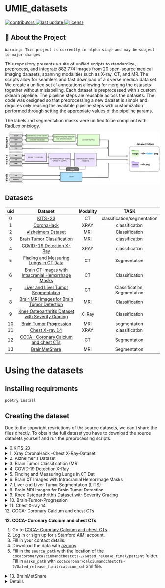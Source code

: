 # UMIE_datasets

<!-- Badges -->
<p>
  <a href="https://github.com/TheLion-ai/UMIE_datasets/graphs/contributors">
    <img src="https://img.shields.io/github/contributors/TheLion-ai/UMIE_datasets" alt="contributors" />
  </a>
  <a href="">
    <img src="https://img.shields.io/github/last-commit/TheLion-ai/UMIE_datasets" alt="last update" />
  </a>
  <a href="https://creativecommons.org/licenses/by-nc-sa/4.0/">
    <img src="https://img.shields.io/badge/License-CC%20BY--NC--SA%204.0-lightgrey.svg" alt="license" />
  </a>

</p>

<!-- Table of Contents -->


<!-- About the Project -->
## 🤩 About the Project
```
Warning: This project is currently in alpha stage and may be subject to major changes
```

This repository presents a suite of unified scripts to standardize, preprocess, and integrate 882,774 images from 20 open-source medical imaging datasets, spanning modalities such as X-ray, CT, and MR. The scripts allow for seamless and fast download of a diverse medical data set. We create a unified set of annotations allowing for merging the datasets together without mislabelling. Each dataset is preprocessed with a custom sklearn pipeline. The pipeline steps are reusable across the datasets. The code was designed so that preorocessing a new dataset is simple and requires only reusing the available pipeline steps with customization performed through setting the appropriate values of the pipeline params.

The labels and segmentation masks were unified to be compliant with RadLex ontology.


![Preprocessing_modules](dataset_modules.png)



## Datasets
| uid | Dataset | Modality | TASK |
| :------:| :------:| :--------:|:-------:|
| 0 | [KITS-23](https://kits-challenge.org/kits23/)   | CT | classification/segmentation|
| 1 | [CoronaHack](https://www.kaggle.com/datasets/praveengovi/coronahack-chest-xraydataset) | XRAY | classification|
| 2 | [Alzheimers Dataset](https://www.kaggle.com/datasets/tourist55/alzheimers-dataset-4-class-of-images)	| MRI | Classification |
| 3 | [Brain Tumor Classification](https://www.kaggle.com/datasets/sartajbhuvaji/brain-tumor-classification-mri) | MRI | classification|
| 4 | [COVID-19 Detection X-Ray](https://www.kaggle.com/datasets/darshan1504/covid19-detection-xray-dataset) | XRAY | classification |
| 5 | [Finding and Measuring Lungs in CT Data](https://www.kaggle.com/datasets/kmader/finding-lungs-in-ct-data)	| CT | Segmentation |
| 6 | [Brain CT Images with Intracranial Hemorrhage Masks](https://www.kaggle.com/datasets/vbookshelf/computed-tomography-ct-images)	| CT | Classification |
| 7 | [Liver and Liver Tumor Segmentation](https://www.kaggle.com/datasets/andrewmvd/lits-png)| CT | Classification, Segmentation |
| 8 | [Brain MRI Images for Brain Tumor Detection](https://www.kaggle.com/datasets/jjprotube/brain-mri-images-for-brain-tumor-detection) | MRI | Classification |
| 9 | [Knee Osteoarthritis Dataset with Severity Grading](https://www.kaggle.com/datasets/shashwatwork/knee-osteoarthritis-dataset-with-severity)	|	X-Ray | Classification |
| 10 | [Brain Tumor Progression](https://www.cancerimagingarchive.net/collection/brain-tumor-progression/) | MRI | segmentation|
| 11 | [Chest X-ray 14](https://nihcc.app.box.com/v/ChestXray-NIHCC/folder/36938765345) | XRAY | classification|
| 12 | [COCA- Coronary Calcium and chest CTs](https://stanfordaimi.azurewebsites.net/datasets/e8ca74dc-8dd4-4340-815a-60b41f6cb2aa) | CT | Segmentation |
| 13 | [BrainMetShare](https://aimi.stanford.edu/brainmetshare) | MRI | Segmentation |


# **Using the datasets**
## Installing requirements
```bash
poetry install
```
## Creating the dataset
Due to the copyright restrictions of the source datasets, we can't share the files directly. To obtain the full dataset you have to download the source datasets yourself and run the preprocessing scripts.
<details>
  <summary>0.KITS-23</summary>

  ### KITS-23

  1. Clone the [KITS-23 repository](https://github.com/neheller/kits23).
  2. Enter the KITS-23 directory and install the packages with pip.
        ```bash
        cd kits23
        pip3 install -e .
        ```
  3. Run the following command to download the data to the `dataset/` folder.
        ```
        kits23_download_data
        ```
  4. Fill in the `source_path` and `target_path` `KITS-23Pipeline()` in `config/runner_config.py`.
        e.g.
        ```python
         KITS23Pipeline(
              path_args={
                  "source_path": "kits23/dataset",  # Path to the dataset directory in KITS23 repo
                  "target_path": TARGET_PATH,
                  "labels_path": "kits23/dataset/kits23.json",  # Path to kits23.json
              },
              dataset_args=dataset_config.KITS23
          ),
        ```

</details>
<details>
  <summary>1. Xray CoronaHack -Chest X-Ray-Dataset</summary>

**1. Xray CoronaHack -Chest X-Ray-Dataset**
  1. Go to [CoronaHack](https://www.kaggle.com/datasets/praveengovi/coronahack-chest-xraydataset) page on Kaggle.
  2. Login to your Kaggle account.
  3. Download the data.
  4. Extract `archive.zip`.
  5. Fill in the `source_path` to the location of the `archive` folder in `CoronaHackPipeline()` in `config/runner_config.py`.

</details>
<details>
  <summary>2. Alzheimer's Dataset</summary>

**2. Alzheimer's Dataset ( 4 class of Images)**
1. Go to [Alzheimer's Dataset](https://www.kaggle.com/datasets/tourist55/alzheimers-dataset-4-class-of-images) page on Kaggle.
2. Login to your Kaggle account.
3. Download the data.
4. Extract `archive.zip`.
5. Fill in the `source_path` to the location of the `archive` folder in `AlzheimersPipeline()` in `config/runner_config.py`.

</details>


<details>
  <summary>3. Brain Tumor Classification (MRI</summary>

**3. Brain Tumor Classification (MRI)**
1. Go to [Brain Tumor Classification](https://www.kaggle.com/datasets/nikhilpandey360/chest-xray-masks-and-labels) page on Kaggle.
  2. Login to your Kaggle account.
  3. Download the data.
  4. Extract `archive.zip`.
  5. Fill in the `source_path` to the location of the `archive` folder in `BrainTumorClassificationPipeline()` in `config/runner_config.py`.

</details>

<details>
  <summary>4. COVID-19 Detection X-Ray</summary>

**4. COVID-19 Detection X-Ray**
  1. Go to [COVID-19 Detection X-Ray](https://www.kaggle.com/datasets/darshan1504/covid19-detection-xray-dataset) page on Kaggle.
  2. Login to your Kaggle account.
  3. Download the data.
  4. Extract `archive.zip`.
  5. Fill in the `source_path` to the location of the `archive` folder in `COVID19DetectionPipeline()` in `config/runner_config.py`.

</details>

<details>
  <summary>5. Finding and Measuring Lungs in CT Dat</summary>

**5. Finding and Measuring Lungs in CT Data**
  1.  Go to [Finding and Measuring Lungs in CT Data](https://www.kaggle.com/datasets/kmader/finding-lungs-in-ct-data) page on Kaggle.
  2. Login to your Kaggle account.
  3. Download the data.
  4. Extract `archive.zip`.
  5. Fill in the `source_path` to the location of the `archive/2d_images` folder in `FindingAndMeasuringLungsPipeline()` in `config/runner_config.py`. Fill in `masks_path` with the location of the `archive/2d_masks` folder.

</details>

<details>
  <summary>6. Brain CT Images with Intracranial Hemorrhage Masks</summary>

**6. Brain CT Images with Intracranial Hemorrhage Masks**
  1. Go to [Brain With Intracranial Hemorrhage](https://www.kaggle.com/datasets/vbookshelf/computed-tomography-ct-images) page on Kaggle.
  2. Login to your Kaggle account.
  3. Download the data.
  4. Extract `archive.zip`.
  5. Fill in the `source_path` to the location of the `archive` folder in `BrainWithIntracranialHemorrhagePipeline()` in `config/runner_config.py`. Fill in `masks_path` with the same path as the `source_path`.

</details>

<details>
  <summary>7. Liver and Liver Tumor Segmentation (LITS)</summary>

**7. Liver and Liver Tumor Segmentation (LITS)**
  1. Go to   [Liver and Liver Tumor Segmentation](https://www.kaggle.com/datasets/andrewmvd/lits-png).
  2. Login to your Kaggle account.
  3. Download the data.
  4. Extract `archive.zip`.
  5. Fill in the `source_path` to the location of the `archive` folder in `COVID19DetectionPipeline()` in `config/runner_config.py`. Fill in `masks_path` too.

</details>

<details>
  <summary>8. Brain MRI Images for Brain Tumor Detection</summary>

**8. Brain MRI Images for Brain Tumor Detection**
  1. Go to [Brain MRI Images for Brain Tumor Detection](https://www.kaggle.com/datasets/jjprotube/brain-mri-images-for-brain-tumor-detection) page on Kaggle.
  2. Login to your Kaggle account.
  3. Download the data.
  4. Extract `archive.zip`.
  5. Fill in the `source_path` to the location of the `archive` folder in `BrainTumorDetectionPipeline()` in `config/runner_config.py`.

</details>

<details>
  <summary>9. Knee Osteoarthrithis Dataset with Severity Grading</summary>

**9. Knee Osteoarthrithis Dataset with Severity Grading**
    1. Go to [Knee Osteoarthritis Dataset with Severity Grading](https://www.kaggle.com/datasets/shashwatwork/knee-osteoarthritis-dataset-with-severity).
    2. Login to your Kaggle account.
    3. Download the data.
    4. Extract `archive.zip`.
    5. Fill in the `source_path` to the location of the `archive` folder in `COVID19DetectionPipeline()` in `config/runner_config.py`.

</details>


<details>
  <summary>10. Brain-Tumor-Progression</summary>

**10. Brain-Tumor-Progression**
  1. Go to [Brain Tumor Progression](https://wiki.cancerimagingarchive.net/display/Public/Brain-Tumor-Progression#339481190e2ccc0d07d7455ab87b3ebb625adf48) dataset from the cancer imaging archive.

</details>

<details>
  <summary>11. Chest X-ray 14</summary>

**11. Chest X-ray 14**
  1. Go to [Chest X-ray 14](https://nihcc.app.box.com/v/ChestXray-NIHCC/folder/36938765345).
  2. Create an account.
  3. Download the `images` folder and `DataEntry2017_v2020.csv`.

</details>



  <summary>12. COCA- Coronary Calcium and chest CTs</summary>

**12. COCA- Coronary Calcium and chest CTs**
  1. Go to [COCA- Coronary Calcium and chest CTs](https://stanfordaimi.azurewebsites.net/datasets/e8ca74dc-8dd4-4340-815a-60b41f6cb2aa).
  2. Log in or sign up for a Stanford AIMI account.
  3. Fill in your contact details.
  4. Download the data with [azcopy](https://learn.microsoft.com/en-us/azure/storage/common/storage-use-azcopy-v10).
  5. Fill in the `source_path` with the location of the `cocacoronarycalciumandchestcts-2/Gated_release_final/patient` folder. Fill in `masks_path` with `cocacoronarycalciumandchestcts-2/Gated_release_final/calcium_xml` xml file.
</details>


<details>
  <summary>13. BrainMetShare</summary>

**13. BrainMetShare**
  1. Go to [BrainMetShare](https://aimi.stanford.edu/brainmetshare).
  2. Log in or sign up for a Stanford AIMI account.
  3. Fill in your contact details.
  4. Download the data with [azcopy](https://learn.microsoft.com/en-us/azure/storage/common/storage-use-azcopy-v10).
</details>

<details>

To preprocess the dataset that is not among the above, search the preprocessing folder. It contains the reusable steps for changing imaging formats, extracting masks, creating file trees, etc. Go to the config file to check which masks and label encodings are available. Append new labels and mask encodings if needed.

Overall the dataset should have ** 882,774** images in **.png** format
* **CT - 500k+**
* **X-Ray - 250k+**
* **MRI - 100k+**

## 🎯 Roadmap
- [X] dcm
- [x] jpg
- [x] nii
- [x] tif
- [x] Shared radlex ontology
- [ ] Huggingface datasets
- [ ] Data dashboards


<!-- Contributing -->
## :wave: Contributors

<a href="https://github.com/TheLion-ai/UMIE_datasets/graphs/contributors">
  <img src="https://contrib.rocks/image?repo=TheLion-ai/UMIE_datasets" />
</a>

<!-- Contact -->
## :handshake: Contact

[Barbara Klaudel](https://www.linkedin.com/in/barbara-klaudel/)

[TheLion.AI](https://www.linkedin.com/company/53394525/)


# Development
## Pre-commits
Install pre-commits
https://pre-commit.com/#installation

If you are using VS-code install the extention https://marketplace.visualstudio.com/items?itemName=MarkLarah.pre-commit-vscode

To make a dry-run of the pre-commits to see if your code passes run
```
pre-commit run --all-files
```


## Adding python packages
Dependencies are handeled by `poetry` framework, to add new dependency run
```
poetry add <package_name>
```

## Debugging

To modify and debug the app, [development in containers](https://davidefiocco.github.io/debugging-containers-with-vs-code) can be useful .

## Testing
```bash
run_tests.sh
```
